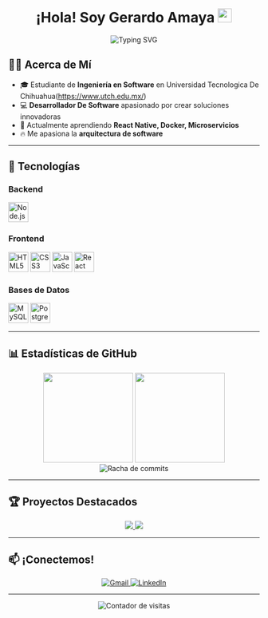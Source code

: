 <h1 align="center">¡Hola! Soy Gerardo Amaya <img src="https://media.giphy.com/media/hvRJCLFzcasrR4ia7z/giphy.gif" width="28"></h1>

<p align="center">
  <img src="https://readme-typing-svg.herokuapp.com?font=Fira+Code&pause=1000&color=36BCF7FF&width=435&lines=¡Hola!+Soy+Gerardo+Amaya;Desarrollador+Full+Stack;Apasionado+por+la+tecnología" alt="Typing SVG" />
</p>

## 👨‍💻 Acerca de Mí

- 🎓 Estudiante de **Ingeniería en Software** en Universidad Tecnologica De Chihuahua(https://www.utch.edu.mx/)
- 💻 **Desarrollador De Software** apasionado por crear soluciones innovadoras
- 🌱 Actualmente aprendiendo **React Native, Docker, Microservicios**
- 🔥 Me apasiona la **arquitectura de software**

---

## 🚀 Tecnologías

### Backend
<p align="left">
  <img src="https://cdn.jsdelivr.net/gh/devicons/devicon/icons/nodejs/nodejs-original.svg" alt="Node.js" width="40" height="40"/>
  <!-- Añade más iconos según tus tecnologías -->
</p>

### Frontend
<p align="left">
  <img src="https://cdn.jsdelivr.net/gh/devicons/devicon/icons/html5/html5-original.svg" alt="HTML5" width="40" height="40"/>
  <img src="https://cdn.jsdelivr.net/gh/devicons/devicon/icons/css3/css3-original.svg" alt="CSS3" width="40" height="40"/>
  <img src="https://cdn.jsdelivr.net/gh/devicons/devicon/icons/javascript/javascript-original.svg" alt="JavaScript" width="40" height="40"/>
  <img src="https://cdn.jsdelivr.net/gh/devicons/devicon/icons/react/react-original.svg" alt="React" width="40" height="40"/>
</p>

### Bases de Datos
<p align="left">
  <img src="https://cdn.jsdelivr.net/gh/devicons/devicon/icons/mysql/mysql-original.svg" alt="MySQL" width="40" height="40"/>
  <img src="https://cdn.jsdelivr.net/gh/devicons/devicon/icons/postgresql/postgresql-original.svg" alt="PostgreSQL" width="40" height="40"/>
</p>

---

## 📊 Estadísticas de GitHub

<div align="center">
  <img height="180em" src="https://github-readme-stats.vercel.app/api?Gera-Amaya=Gera-Amaya&show_icons=true&theme=tokyonight&include_all_commits=true&count_private=true&locale=es"/>
  <img height="180em" src="https://github-readme-stats.vercel.app/api/top-langs/?Gera-Amaya=Gera-Amaya&layout=compact&langs_count=8&theme=tokyonight&locale=es"/>
</div>

<div align="center">
  <img src="https://github-readme-streak-stats.herokuapp.com/?Gera-Amaya=Gera-Amaya&theme=tokyonight&locale=es" alt="Racha de commits"/>
</div>

---

## 🏆 Proyectos Destacados

<div align="center">
  <a href="https://github.com/tu-usuario/proyecto1">
    <img src="https://github-readme-stats.vercel.app/api/pin/?Gera-Amaya=Gera-Amayao&repo=proyecto1&theme=tokyonight&locale=es" />
  </a>
  <a href="https://github.com/tu-usuario/proyecto2">
    <img src="https://github-readme-stats.vercel.app/api/pin/?Gera-Amaya=Gera-Amaya&repo=proyecto2&theme=tokyonight&locale=es" />
  </a>
</div>

---

## 📫 ¡Conectemos!

<div align="center">
  <a href="gamayamolina@gmail.com">
    <img src="https://img.shields.io/badge/Gmail-333333?style=for-the-badge&logo=gmail&logoColor=red" alt="Gmail"/>
  </a>
  <a href="https://www.linkedin.com/in/Gera-Amaya/">
    <img src="https://img.shields.io/badge/LinkedIn-0077B5?style=for-the-badge&logo=linkedin&logoColor=white" alt="LinkedIn"/>
  </a>
</div>

---

<div align="center">
  <img src="https://komarev.com/ghpvc/?Gera-Amaya=Gera-Amaya&label=Visitas+al+perfil&color=0e75b6&style=flat" alt="Contador de visitas" />
</div>
